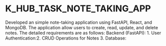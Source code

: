 # K_HUB_TASK_NOTE_TAKING_APP
Developed an simple note-taking application using FastAPI, React, and MongoDB. The application  allow users to create, read, update, and delete notes. The detailed requirements are as follows:  Backend (FastAPI): 1. User Authentication:2. CRUD Operations for Notes 3. Database: 
